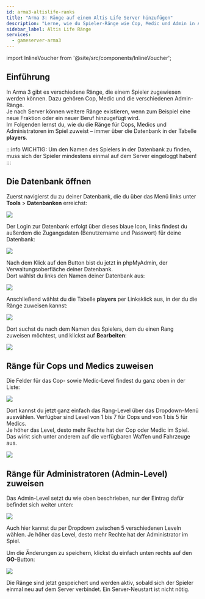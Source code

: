 ```yaml
---
id: arma3-altislife-ranks
title: "Arma 3: Ränge auf einem Altis Life Server hinzufügen"
description: "Lerne, wie du Spieler-Ränge wie Cop, Medic und Admin in Arma 3 zuweist und verwaltest, um das Gameplay und die Serverrollen zu verbessern → Jetzt mehr erfahren"
sidebar_label: Altis Life Ränge
services:
  - gameserver-arma3
---
```


import InlineVoucher from '@site/src/components/InlineVoucher';

## Einführung

In Arma 3 gibt es verschiedene Ränge, die einem Spieler zugewiesen werden können. Dazu gehören Cop, Medic und die verschiedenen Admin-Ränge.  
Je nach Server können weitere Ränge existieren, wenn zum Beispiel eine neue Fraktion oder ein neuer Beruf hinzugefügt wird.  
Im Folgenden lernst du, wie du die Ränge für Cops, Medics und Administratoren im Spiel zuweist – immer über die Datenbank in der Tabelle **players**.

:::info
WICHTIG: Um den Namen des Spielers in der Datenbank zu finden, muss sich der Spieler mindestens einmal auf dem Server eingeloggt haben!
:::

<InlineVoucher />

## Die Datenbank öffnen

Zuerst navigierst du zu deiner Datenbank, die du über das Menü links unter **Tools** > **Datenbanken** erreichst:

![](https://screensaver01.zap-hosting.com/index.php/s/Y8mZZ7JCNqr9zZM/preview)

Der Login zur Datenbank erfolgt über dieses blaue Icon, links findest du außerdem die Zugangsdaten (Benutzername und Passwort) für deine Datenbank:

![](https://screensaver01.zap-hosting.com/index.php/s/3tta9MQ5XcdZk98/preview)

Nach dem Klick auf den Button bist du jetzt in phpMyAdmin, der Verwaltungsoberfläche deiner Datenbank.  
Dort wählst du links den Namen deiner Datenbank aus:

![](https://screensaver01.zap-hosting.com/index.php/s/YfTpyoXmArbtBwb/preview)

Anschließend wählst du die Tabelle **players** per Linksklick aus, in der du die Ränge zuweisen kannst:

![](https://screensaver01.zap-hosting.com/index.php/s/A643Ds2LFjFCzba/preview)

Dort suchst du nach dem Namen des Spielers, dem du einen Rang zuweisen möchtest, und klickst auf **Bearbeiten**:

![](https://screensaver01.zap-hosting.com/index.php/s/KrnpZMyeiL8YXAm/preview)

## Ränge für Cops und Medics zuweisen

Die Felder für das Cop- sowie Medic-Level findest du ganz oben in der Liste:

![](https://screensaver01.zap-hosting.com/index.php/s/z5KoxwqHf7XMcFd/preview)

Dort kannst du jetzt ganz einfach das Rang-Level über das Dropdown-Menü auswählen. Verfügbar sind Level von 1 bis 7 für Cops und von 1 bis 5 für Medics.  
Je höher das Level, desto mehr Rechte hat der Cop oder Medic im Spiel. Das wirkt sich unter anderem auf die verfügbaren Waffen und Fahrzeuge aus.

![](https://screensaver01.zap-hosting.com/index.php/s/bKr4MHNy5LYnWYr/preview)

## Ränge für Administratoren (Admin-Level) zuweisen

Das Admin-Level setzt du wie oben beschrieben, nur der Eintrag dafür befindet sich weiter unten:

![](https://screensaver01.zap-hosting.com/index.php/s/fc5G93bWkdW7nAj/preview)

Auch hier kannst du per Dropdown zwischen 5 verschiedenen Leveln wählen. Je höher das Level, desto mehr Rechte hat der Administrator im Spiel.

Um die Änderungen zu speichern, klickst du einfach unten rechts auf den **GO**-Button:

![](https://screensaver01.zap-hosting.com/index.php/s/y85Zwq3J8zM9sFi/preview)

Die Ränge sind jetzt gespeichert und werden aktiv, sobald sich der Spieler einmal neu auf dem Server verbindet. Ein Server-Neustart ist nicht nötig.

<InlineVoucher />